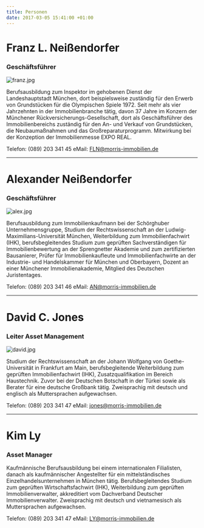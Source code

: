 ```yaml
---
title: Personen
date: 2017-03-05 15:41:00 +01:00
---
```


# Franz L. Neißendorfer
### Geschäftsführer

![franz.jpg](/uploads/franz.jpg)

Berufsausbildung zum Inspektor im gehobenen Dienst der Landeshauptstadt München, dort beispielsweise zuständig für den Erwerb von Grundstücken für die Olympischen Spiele 1972. Seit mehr als vier Jahrzehnten in der Immobilienbranche tätig, davon 37 Jahre im Konzern der Münchener Rückversicherungs-Gesellschaft, dort als Geschäftsführer des Immobilienbereichs zuständig für den An- und Verkauf von Grundstücken, die Neubaumaßnahmen und das Großreparaturprogramm. Mitwirkung bei der Konzeption der Immobilienmesse EXPO REAL.

Telefon: (089) 203 341 45
eMail: FLN@morris-immobilien.de

---

# Alexander Neißendorfer
### Geschäftsführer

![alex.jpg](/uploads/alex.jpg)

Berufsausbildung zum Immobilienkaufmann bei der Schörghuber Unternehmensgruppe, Studium der Rechtswissenschaft an der Ludwig-Maximilians-Universität München, Weiterbildung zum Immobilienfachwirt (IHK), berufsbegleitendes Studium zum geprüften Sachverständigen für Immobilienbewertung an der Sprengnetter Akademie und zum zertifizierten Bausanierer, Prüfer für Immobilienkaufleute und Immobilienfachwirte an der Industrie- und Handelskammer für München und Oberbayern, Dozent an einer Münchener Immobilienakademie, Mitglied des Deutschen Juristentages.

Telefon: (089) 203 341 46
eMail: AN@morris-immobilien.de

---

# David C. Jones
### Leiter Asset Management

![david.jpg](/uploads/david.jpg)

Studium der Rechtswissenschaft an der Johann Wolfgang von Goethe-Universität in Frankfurt am Main, berufsbegleitende Weiterbildung zum geprüften Immobilienfachwirt (IHK), Zusatzqualifikation im Bereich Haustechnik. Zuvor bei der Deutschen Botschaft in der Türkei sowie als Berater für eine deutsche Großbank tätig. Zweisprachig mit deutsch und englisch als Muttersprachen aufgewachsen.

Telefon: (089) 203 341 47
eMail: jones@morris-immobilien.de

---

# Kim Ly
### Asset Manager

Kaufmännische Berufsausbildung bei einem internationalen Filialisten, danach als kaufmännischer Angestellter für ein mittelständisches Einzelhandelsunternehmen in München tätig. Berufsbegleitendes Studium zum geprüften Wirtschaftsfachwirt (IHK), Weiterbildung zum geprüften Immobilienverwalter, akkreditiert vom Dachverband Deutscher Immobilienverwalter. Zweisprachig mit deutsch und vietnamesisch als Muttersprachen aufgewachsen.

Telefon: (089) 203 341 47
eMail: LY@morris-immobilien.de